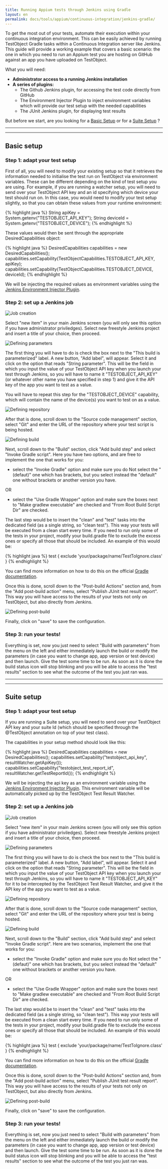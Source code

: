 ```yaml
---
title: Running Appium tests through Jenkins using Gradle
layout: en
permalink: docs/tools/appium/continuous-integration/jenkins-gradle/
---
```


To get the most out of your tests, automate their execution within your continuous integration environment. This can be easily achieved by running TestObject Gradle tasks within a Continuous Integration server like Jenkins. This guide will provide a working example that covers a basic scenario: the one in which you need to run an Appium test you are hosting on GitHub against an app you have uploaded on TestObject.

What you will need:

+ <strong>Administrator access to a running Jenkins installation</strong>
+ <strong>A series of plugins:</strong>
    * The Github Jenkins plugin, for accessing the test code directly from GitHub
    * The Environment Injector Plugin to inject environment variables which will provide our test setup with the needed capabilities
    * The JUnit Jenkins plugin, for displaying test results



But before we start, are you looking for a [Basic Setup](#basic) or for a [Suite Setup](#suite) ?

***
***

<h2 id="basic">Basic setup</h2>
<h3 id="step1">Step 1: adapt your test setup</h3>

First of all, you will need to modify your existing setup so that it retrieves the information needed to initialise the test run on TestObject via environment variables. These can be different depending on the kind of test setup you are using. For example, if you are running a watcher setup, you will need to send over your TestObject API key and an id specifying which device your test should run on. In this case, you would need to modify your test setup slightly, so that you can obtain these values from your runtime environment:

{% highlight java %}
    String apiKey = System.getenv("TESTOBJECT_API_KEY");
    String deviceId = System.getenv("TESTOBJECT_DEVICE");
{% endhighlight %}

These values would then be sent through the appropriate DesiredCapabilities object:

{% highlight java %}
    DesiredCapabilities capabilities = new DesiredCapabilities();
    capabilities.setCapability(TestObjectCapabilities.TESTOBJECT_API_KEY, apiKey);
    capabilities.setCapability(TestObjectCapabilities.TESTOBJECT_DEVICE, deviceId);
{% endhighlight %}

We will be injecting the required values as environment variables using the [Jenkins Environment Injector Plugin](https://wiki.jenkins-ci.org/display/JENKINS/EnvInject+Plugin).

<h3 id="step2">Step 2: set up a Jenkins job</h3>

![Job creation](/img/guides/jenkins_gradle_suite/create_new_item.png)

Select "new item" in your main Jenkins screen (you will only see this option if you have administrator priviledges).
Select new freestyle Jenkins project and insert a title of your choice, then proceed.

![Defining parameters](/img/guides/jenkins_gradle_suite/parameters.png)

The first thing you will have to do is check the box next to the "This build is parameterized" label. A new button, "Add label", will appear. Select it and click on the option that reads "String parameter". This will be the field in which you input the value of your TestObject API key when you launch your test through Jenkins, so you will have to name it "TESTOBJECT_API_KEY" (or whatever other name you have specified in step 1) and give it the API key of the app you want to test as a value.

You will have to repeat this step for the "TESTOBJECT_DEVICE" capability, which will contain the name of the device(s) you want to test on as a value.

![Defining repository](/img/guides/jenkins_gradle_suite/git_repo.png)

After that is done, scroll down to the "Source code management" section, select "Git" and enter the URL of the repository where your test script is being hosted.


![Defining build](/img/guides/jenkins_gradle_suite/build.png)

Next, scroll down to the "Build" section, click "Add build step" and select "Invoke Gradle script". Here you have two options, and are free to implement the one that works for you:

+ select the "Invoke Gradle" option and make sure you do Not select the "(defaut)" one which has brackets, but you select instead the "default" one without brackets or another version you have.

OR

+ select the "Use Gradle Wrapper" option and make sure the boxes next to "Make gradlew executable" are checked and "From Root Build Script Dir" are checked.

The last step would be to insert the "clean" and "test" tasks into the dedicated field (as a single string, so "clean test"). This way your tests will be executed from a clean start every time. If you need to run only some of the tests in your project, modify your build.gradle file to exclude the excess ones or specify all those that should be included. An example of this would be:

{% highlight java %}
test {
    exclude 'your/package/name/TestToIgnore.class'
}
{% endhighlight %}

You can find more information on how to do this on the official [Gradle documentation](https://docs.gradle.org/current/dsl/org.gradle.api.tasks.testing.Test.html).

Once this is done, scroll down to the "Post-build Actions" section and, from the "Add post-build action" menu, select "Publish JUnit test result report". This way you will have access to the results of your tests not only on TestObject, but also directly from Jenkins.

![Defining post-build](/img/guides/jenkins_gradle/screenshot5.png)

Finally, click on "save" to save the configuration.

<h3 id="step3">Step 3: run your tests!</h3>

Everything is set, now you just need to select "Build with parameters" from the menu on the left and either immediately launch the build or modify the parameters (in case you want to change app, app version or test device) and then launch. Give the test some time to be run. As soon as it is done the build status icon will stop blinking and you will be able to access the "test results" section to see what the outcome of the test you just ran was.


***
***

<h2 id="suite">Suite setup</h2>
<h3 id="step1">Step 1: adapt your test setup</h3>

If you are running a Suite setup, you will need to send over your TestObject API key and your suite Id (which should be specified through the @TestObject annotation on top of your test class).

The capabilities in your setup method should look like this:

{% highlight java %}
    DesiredCapabilities capabilities = new DesiredCapabilities();
    capabilities.setCapability("testobject_api_key", resultWatcher.getApiKey());
    capabilities.setCapability("testobject_test_report_id", resultWatcher.getTestReportId());
{% endhighlight %}

We will be injecting the api key as an environment variable using the [Jenkins Environment Injector Plugin](https://wiki.jenkins-ci.org/display/JENKINS/EnvInject+Plugin). This environment variable will be automatically picked up by the TestObject Test Result Watcher.

<h3 id="step2">Step 2: set up a Jenkins job</h3>

![Job creation](/img/guides/jenkins_gradle_suite/create_new_item.png)

Select "new item" in your main Jenkins screen (you will only see this option if you have administrator priviledges).
Select new freestyle Jenkins project and insert a title of your choice, then proceed.

![Defining parameters](/img/guides/jenkins_gradle_suite/parameters.png)

The first thing you will have to do is check the box next to the "This build is parameterized" label. A new button, "Add label", will appear. Select it and click on the option that reads "String parameter". This will be the field in which you input the value of your TestObject API key when you launch your test through Jenkins, so you will have to name it "TESTOBJECT_API_KEY" for it to be intercepted by the TestObject Test Result Watcher, and give it the API key of the app you want to test as a value.

![Defining repository](/img/guides/jenkins_gradle_suite/git_repo.png)

After that is done, scroll down to the "Source code management" section, select "Git" and enter the URL of the repository where your test is being hosted.

![Defining build](/img/guides/jenkins_gradle_suite/build.png)

Next, scroll down to the "Build" section, click "Add build step" and select "Invoke Gradle script". Here are two scenarios, implement the one that works for you:

+ select the "Invoke Gradle" option and make sure you do Not select the "(defaut)" one which has brackets, but you select instead the "default" one without brackets or another version you have.

OR

+ select the "Use Gradle Wrapper" option and make sure the boxes next to "Make gradlew executable" are checked and "From Root Build Script Dir" are checked.

The last step would be to insert the "clean" and "test" tasks into the dedicated field (as a single string, so "clean test"). This way your tests will be executed from a clean start every time. If you need to run only some of the tests in your project, modify your build.gradle file to exclude the excess ones or specify all those that should be included. An example of this would be:

{% highlight java %}
test {
    exclude 'your/package/name/TestToIgnore.class'
}
{% endhighlight %}

You can find more information on how to do this on the official [Gradle documentation](https://docs.gradle.org/current/dsl/org.gradle.api.tasks.testing.Test.html).

Once this is done, scroll down to the "Post-build Actions" section and, from the "Add post-build action" menu, select "Publish JUnit test result report". This way you will have access to the results of your tests not only on TestObject, but also directly from Jenkins.

![Defining post-build](/img/guides/jenkins_gradle/screenshot5.png)


Finally, click on "save" to save the configuration.


<h3 id="step3">Step 3: run your tests!</h3>

Everything is set, now you just need to select "Build with parameters" from the menu on the left and either immediately launch the build or modify the parameters (in case you want to change app, app version or test device) and then launch. Give the test some time to be run. As soon as it is done the build status icon will stop blinking and you will be able to access the "test results" section to see what the outcome of the test you just ran was.
